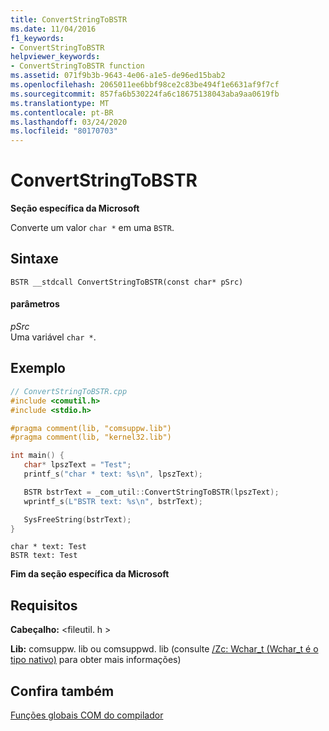```yaml
---
title: ConvertStringToBSTR
ms.date: 11/04/2016
f1_keywords:
- ConvertStringToBSTR
helpviewer_keywords:
- ConvertStringToBSTR function
ms.assetid: 071f9b3b-9643-4e06-a1e5-de96ed15bab2
ms.openlocfilehash: 2065011ee6bbf98ce2c83be494f1e6631af9f7cf
ms.sourcegitcommit: 857fa6b530224fa6c18675138043aba9aa0619fb
ms.translationtype: MT
ms.contentlocale: pt-BR
ms.lasthandoff: 03/24/2020
ms.locfileid: "80170703"
---
```

# <a name="convertstringtobstr"></a>ConvertStringToBSTR

**Seção específica da Microsoft**

Converte um valor `char *` em uma `BSTR`.

## <a name="syntax"></a>Sintaxe

```
BSTR __stdcall ConvertStringToBSTR(const char* pSrc)
```

#### <a name="parameters"></a>parâmetros

*pSrc*<br/>
Uma variável `char *`.

## <a name="example"></a>Exemplo

```cpp
// ConvertStringToBSTR.cpp
#include <comutil.h>
#include <stdio.h>

#pragma comment(lib, "comsuppw.lib")
#pragma comment(lib, "kernel32.lib")

int main() {
   char* lpszText = "Test";
   printf_s("char * text: %s\n", lpszText);

   BSTR bstrText = _com_util::ConvertStringToBSTR(lpszText);
   wprintf_s(L"BSTR text: %s\n", bstrText);

   SysFreeString(bstrText);
}
```

```Output
char * text: Test
BSTR text: Test
```

**Fim da seção específica da Microsoft**

## <a name="requirements"></a>Requisitos

**Cabeçalho:** \<fileutil. h >

**Lib:** comsuppw. lib ou comsuppwd. lib (consulte [/Zc: Wchar_t (Wchar_t é o tipo nativo)](../build/reference/zc-wchar-t-wchar-t-is-native-type.md) para obter mais informações)

## <a name="see-also"></a>Confira também

[Funções globais COM do compilador](../cpp/compiler-com-global-functions.md)
